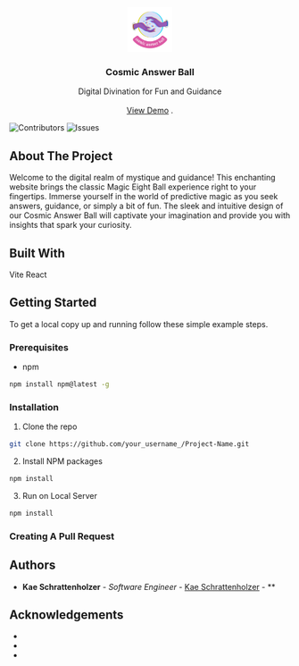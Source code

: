 <p align="center">
  <a href="https://github.com/k-schrattenholzer/magic-eight-ball">
    <img src="images/cosmic answer ball logo.png" alt="Logo" width="80" height="80">
  </a>

  <h3 align="center">Cosmic Answer Ball</h3>

  <p align="center">
    Digital Divination for Fun and Guidance
    <br/>
    <br/>
    <a href="https://github.com/k-schrattenholzer/magic-eight-ball">View Demo</a>
    .
  </p>
</p>

![Contributors](https://img.shields.io/github/contributors/k-schrattenholzer/magic-eight-ball?color=dark-green) ![Issues](https://img.shields.io/github/issues/k-schrattenholzer/magic-eight-ball) 

## About The Project

Welcome to the digital realm of mystique and guidance! This enchanting website brings the classic Magic Eight Ball experience right to your fingertips. Immerse yourself in the world of predictive magic as you seek answers, guidance, or simply a bit of fun. The sleek and intuitive design of our Cosmic Answer Ball will captivate your imagination and provide you with insights that spark your curiosity.

## Built With

Vite
React

## Getting Started

To get a local copy up and running follow these simple example steps.

### Prerequisites

* npm

```sh
npm install npm@latest -g
```

### Installation

1. Clone the repo

```sh
git clone https://github.com/your_username_/Project-Name.git
```

2. Install NPM packages

```sh
npm install
```

3. Run on Local Server
```sh
npm install
```

### Creating A Pull Request



## Authors

* **Kae Schrattenholzer** - *Software Engineer* - [Kae Schrattenholzer](https://github.com/k-schrattenholzer) - **

## Acknowledgements

* []()
* []()
* []()
